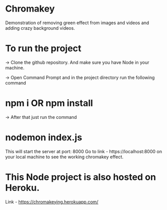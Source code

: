 # Chromakey
Demonstration of removing green effect from images and videos and adding crazy background videos. 

# To run the project
-> Clone the github repository. And make sure you have Node in your machine.

-> Open Command Prompt and in the project directory run the following command

# npm i OR npm install

-> After that just run the command

# nodemon index.js 

This will start the server at port: 8000 
Go to link - https://localhost:8000 on your local machine to see the working chromakey effect. 

# This Node project is also hosted on Heroku.
Link - https://chromakeying.herokuapp.com/
